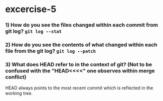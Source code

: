 # excercise-5

### 1) How do you see the files changed within each commit from git log? <code>git log --stat</code>

### 2) How do you see the contents of what changed within each file from the git log? <code>git log --patch</code>

### 3) What does HEAD refer to in the context of git? (Not to be confused with the "HEAD<<<<" one observes within merge conflict) 
HEAD always points to the most recent commit which is reflected in the working tree.


